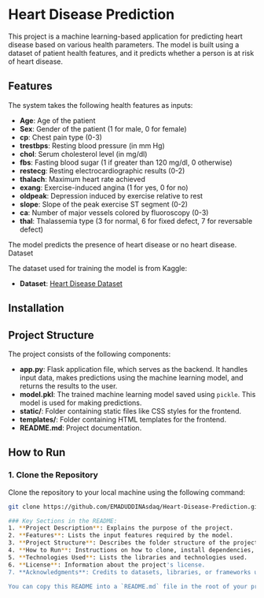 # Heart Disease Prediction

This project is a machine learning-based application for predicting heart disease based on various health parameters. The model is built using a dataset of patient health features, and it predicts whether a person is at risk of heart disease.

## Features

The system takes the following health features as inputs:

- **Age**: Age of the patient
- **Sex**: Gender of the patient (1 for male, 0 for female)
- **cp**: Chest pain type (0-3)
- **trestbps**: Resting blood pressure (in mm Hg)
- **chol**: Serum cholesterol level (in mg/dl)
- **fbs**: Fasting blood sugar (1 if greater than 120 mg/dl, 0 otherwise)
- **restecg**: Resting electrocardiographic results (0-2)
- **thalach**: Maximum heart rate achieved
- **exang**: Exercise-induced angina (1 for yes, 0 for no)
- **oldpeak**: Depression induced by exercise relative to rest
- **slope**: Slope of the peak exercise ST segment (0-2)
- **ca**: Number of major vessels colored by fluoroscopy (0-3)
- **thal**: Thalassemia type (3 for normal, 6 for fixed defect, 7 for reversable defect)

The model predicts the presence of heart disease or no heart disease.
 Dataset

The dataset used for training the model is from Kaggle:

- **Dataset**: [Heart Disease Dataset](https://www.kaggle.com/datasets/johnsmith88/heart-disease-dataset)

## Installation

## Project Structure

The project consists of the following components:

- **app.py**: Flask application file, which serves as the backend. It handles input data, makes predictions using the machine learning model, and returns the results to the user.
- **model.pkl**: The trained machine learning model saved using `pickle`. This model is used for making predictions.
- **static/**: Folder containing static files like CSS styles for the frontend.
- **templates/**: Folder containing HTML templates for the frontend.
- **README.md**: Project documentation.

## How to Run

### 1. Clone the Repository
Clone the repository to your local machine using the following command:

```bash
git clone https://github.com/EMADUDDINAsdaq/Heart-Disease-Prediction.git

### Key Sections in the README:
1. **Project Description**: Explains the purpose of the project.
2. **Features**: Lists the input features required by the model.
3. **Project Structure**: Describes the folder structure of the project.
4. **How to Run**: Instructions on how to clone, install dependencies, and run the app.
5. **Technologies Used**: Lists the libraries and technologies used.
6. **License**: Information about the project's license.
7. **Acknowledgments**: Credits to datasets, libraries, or frameworks used.

You can copy this README into a `README.md` file in the root of your project directory. Let me know if you need any adjustments!

